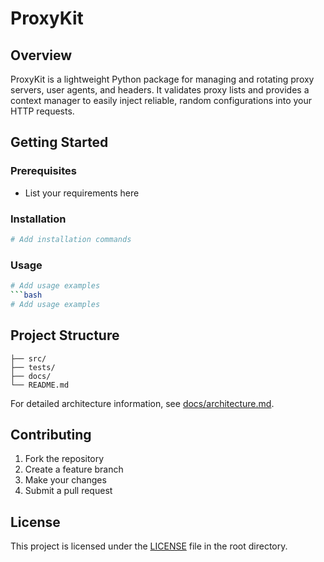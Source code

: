 # ProxyKit

## Overview
ProxyKit is a lightweight Python package for managing and rotating proxy servers, user agents, and headers. It validates proxy lists and provides a context manager to easily inject reliable, random configurations into your HTTP requests.

## Getting Started

### Prerequisites
- List your requirements here

### Installation
```bash
# Add installation commands
```

### Usage
```bash
# Add usage examples
```bash
# Add usage examples
```

## Project Structure
```
├── src/
├── tests/
├── docs/
└── README.md
```

For detailed architecture information, see [docs/architecture.md](docs/architecture.md).

## Contributing
1. Fork the repository
2. Create a feature branch
3. Make your changes
4. Submit a pull request

## License
This project is licensed under the [LICENSE](LICENSE) file in the root directory.